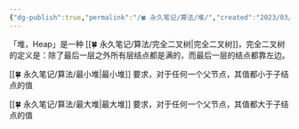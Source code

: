 ```yaml
---
{"dg-publish":true,"permalink":"/🍀 永久笔记/算法/堆/","created":"2023/03/04 00:00:51","updated":"2023/03/07 13:15:42"}
---
```



「堆，Heap」是一种 [[🍀 永久笔记/算法/完全二叉树\|完全二叉树]]，完全二叉树的定义是：除了最后一层之外所有层结点都是满的，而最后一层的结点都靠左边。

[[🍀 永久笔记/算法/最小堆\|最小堆]] 要求，对于任何一个父节点，其值都小于子结点的值

[[🍀 永久笔记/算法/最大堆\|最大堆]] 要求，对于任何一个父节点，其值都大于子结点的值

